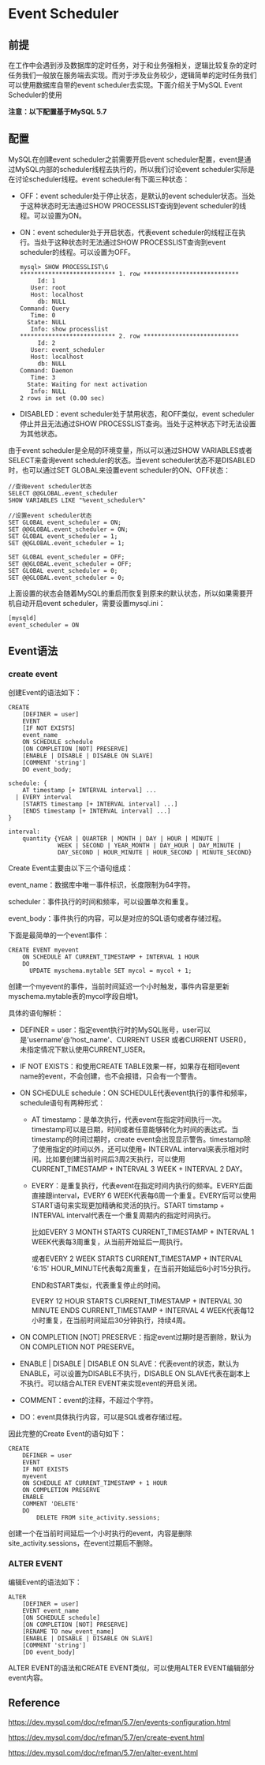 # Event Scheduler

## 前提

在工作中会遇到涉及数据库的定时任务，对于和业务强相关，逻辑比较复杂的定时任务我们一般放在服务端去实现。而对于涉及业务较少，逻辑简单的定时任务我们可以使用数据库自带的event scheduler去实现。下面介绍关于MySQL Event Scheduler的使用

**注意：以下配置基于MySQL 5.7**

## 配置

MySQL在创建event scheduler之前需要开启event scheduler配置，event是通过MySQL内部的scheduler线程去执行的，所以我们讨论event scheduler实际是在讨论scheduler线程。event scheduler有下面三种状态：

- OFF：event scheduler处于停止状态，是默认的event scheduler状态。当处于这种状态时无法通过SHOW PROCESSLIST查询到event scheduler的线程。可以设置为ON。

- ON：event scheduler处于开启状态，代表event scheduler的线程正在执行。当处于这种状态时无法通过SHOW PROCESSLIST查询到event scheduler的线程。可以设置为OFF。

  ```mysql
  mysql> SHOW PROCESSLIST\G
  *************************** 1. row ***************************
       Id: 1
     User: root
     Host: localhost
       db: NULL
  Command: Query
     Time: 0
    State: NULL
     Info: show processlist
  *************************** 2. row ***************************
       Id: 2
     User: event_scheduler
     Host: localhost
       db: NULL
  Command: Daemon
     Time: 3
    State: Waiting for next activation
     Info: NULL
  2 rows in set (0.00 sec)
  ```

- DISABLED：event scheduler处于禁用状态，和OFF类似，event scheduler停止并且无法通过SHOW PROCESSLIST查询。当处于这种状态下时无法设置为其他状态。

由于event scheduler是全局的环境变量，所以可以通过SHOW VARIABLES或者SELECT来查询event scheduler的状态。当event scheduler状态不是DISABLED时，也可以通过SET GLOBAL来设置event scheduler的ON、OFF状态：

```mysql
//查询event scheduler状态
SELECT @@GLOBAL.event_scheduler
SHOW VARIABLES LIKE "%event_scheduler%"

//设置event scheduler状态
SET GLOBAL event_scheduler = ON;
SET @@GLOBAL.event_scheduler = ON;
SET GLOBAL event_scheduler = 1;
SET @@GLOBAL.event_scheduler = 1;

SET GLOBAL event_scheduler = OFF;
SET @@GLOBAL.event_scheduler = OFF;
SET GLOBAL event_scheduler = 0;
SET @@GLOBAL.event_scheduler = 0;
```

上面设置的状态会随着MySQL的重启而恢复到原来的默认状态，所以如果需要开机自动开启event scheduler，需要设置mysql.ini：

```
[mysqld]
event_scheduler = ON
```

## Event语法

### create event

 创建Event的语法如下：

```mysql
CREATE
    [DEFINER = user]
    EVENT
    [IF NOT EXISTS]
    event_name
    ON SCHEDULE schedule
    [ON COMPLETION [NOT] PRESERVE]
    [ENABLE | DISABLE | DISABLE ON SLAVE]
    [COMMENT 'string']
    DO event_body;

schedule: {
    AT timestamp [+ INTERVAL interval] ...
  | EVERY interval
    [STARTS timestamp [+ INTERVAL interval] ...]
    [ENDS timestamp [+ INTERVAL interval] ...]
}

interval:
    quantity {YEAR | QUARTER | MONTH | DAY | HOUR | MINUTE |
              WEEK | SECOND | YEAR_MONTH | DAY_HOUR | DAY_MINUTE |
              DAY_SECOND | HOUR_MINUTE | HOUR_SECOND | MINUTE_SECOND}
```

Create Event主要由以下三个语句组成：

event_name：数据库中唯一事件标识，长度限制为64字符。

scheduler：事件执行的时间和频率，可以设置单次和重复。

event_body：事件执行的内容，可以是对应的SQL语句或者存储过程。

下面是最简单的一个event事件：

```mysql
CREATE EVENT myevent
    ON SCHEDULE AT CURRENT_TIMESTAMP + INTERVAL 1 HOUR
    DO
      UPDATE myschema.mytable SET mycol = mycol + 1;
```

创建一个myevent的事件，当前时间延迟一个小时触发，事件内容是更新myschema.mytable表的mycol字段自增1。

具体的语句解析：

- DEFINER = user：指定event执行时的MySQL账号，user可以是'username'@'host_name'、CURRENT USER 或者CURRENT USER()，未指定情况下默认使用CURRENT_USER。

- IF NOT EXISTS：和使用CREATE TABLE效果一样，如果存在相同event name的event，不会创建，也不会报错，只会有一个警告。

- ON SCHEDULE schedule：ON SCHEDULE代表event执行的事件和频率，schedule语句有两种形式：

  - AT timestamp：是单次执行，代表event在指定时间执行一次。timestamp可以是日期，时间或者任意能够转化为时间的表达式。当timestamp的时间过期时，create event会出现显示警告。timestamp除了使用指定的时间以外，还可以使用\+ INTERVAL  interval来表示相对时间。比如要创建当前时间后3周2天执行，可以使用CURRENT_TIMESTAMP + INTERVAL 3 WEEK + INTERVAL 2 DAY。

  - EVERY：是重复执行，代表event在指定时间内执行的频率。EVERY后面直接跟interval，EVERY 6 WEEK代表每6周一个重复。EVERY后可以使用START语句来实现更加精确和灵活的执行。START timstamp \+ INTERVAL  interval代表在一个重复周期内的指定时间执行。

    比如EVERY 3 MONTH STARTS CURRENT_TIMESTAMP + INTERVAL 1 WEEK代表每3周重复，从当前开始延后一周执行。

    或者EVERY 2 WEEK STARTS CURRENT_TIMESTAMP + INTERVAL '6:15' HOUR_MINUTE代表每2周重复，在当前开始延后6小时15分执行。

    END和START类似，代表重复停止的时间。

    EVERY 12 HOUR STARTS CURRENT_TIMESTAMP + INTERVAL 30 MINUTE ENDS CURRENT_TIMESTAMP + INTERVAL 4 WEEK代表每12小时重复，在当前时间延后30分钟执行，持续4周。

- ON COMPLETION [NOT] PRESERVE：指定event过期时是否删除，默认为ON COMPLETION NOT PRESERVE。

- ENABLE | DISABLE | DISABLE ON SLAVE：代表event的状态，默认为ENABLE，可以设置为DISABLE不执行，DISABLE ON SLAVE代表在副本上不执行。可以结合ALTER EVENT来实现event的开启关闭。

- COMMENT：event的注释，不超过个字符。

- DO：event具体执行内容，可以是SQL或者存储过程。

因此完整的Create Event的语句如下：

```mysql
CREATE
    DEFINER = user
    EVENT
    IF NOT EXISTS
    myevent
    ON SCHEDULE AT CURRENT_TIMESTAMP + 1 HOUR
    ON COMPLETION PRESERVE
    ENABLE
    COMMENT 'DELETE'
    DO 
    	DELETE FROM site_activity.sessions;
```

创建一个在当前时间延后一个小时执行的event，内容是删除site_activity.sessions，在event过期后不删除。

### ALTER EVENT

编辑Event的语法如下：

```
ALTER
    [DEFINER = user]
    EVENT event_name
    [ON SCHEDULE schedule]
    [ON COMPLETION [NOT] PRESERVE]
    [RENAME TO new_event_name]
    [ENABLE | DISABLE | DISABLE ON SLAVE]
    [COMMENT 'string']
    [DO event_body]
```

ALTER EVENT的语法和CREATE EVENT类似，可以使用ALTER EVENT编辑部分event内容。

## Reference

https://dev.mysql.com/doc/refman/5.7/en/events-configuration.html

https://dev.mysql.com/doc/refman/5.7/en/create-event.html

https://dev.mysql.com/doc/refman/5.7/en/alter-event.html



